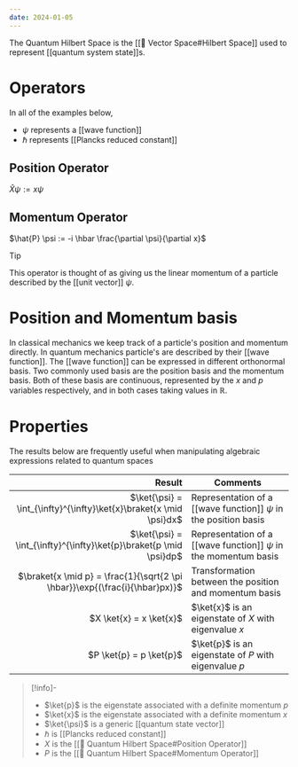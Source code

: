 ```yaml
---
date: 2024-01-05
---
```

The Quantum Hilbert Space is the [[📘 Vector Space#Hilbert Space]] used to represent [[quantum system state]]s.

# Operators
In all of the examples below,
- $\psi$ represents a [[wave function]]
- $\hbar$ represents [[Plancks reduced constant]]

## Position Operator
$\hat{X} \psi := x \psi$ 

## Momentum Operator
$\hat{P} \psi := -i \hbar \frac{\partial \psi}{\partial x}$ 

>[!tip]
> This operator is thought of as giving us the linear momentum of a particle described by the [[unit vector]] $\psi$.



# Position and Momentum basis

In classical mechanics we keep track of a particle's position and momentum directly. In quantum mechanics particle's are described by their [[wave function]]. The [[wave function]] can be expressed in different orthonormal basis. Two commonly used basis are the position basis and the momentum basis. Both of these basis are continuous, represented by the $x$ and $p$ variables respectively, and in both cases taking values in $\mathbb{R}$.

# Properties

The results below are frequently useful when manipulating algebraic expressions related to quantum spaces

| Result | Comments |
| ---: | --- |
| $\ket{\psi} = \int_{\infty}^{\infty}\ket{x}\braket{x \mid \psi}dx$ | Representation of a [[wave function]] $\psi$ in the position basis |
| $\ket{\psi} = \int_{\infty}^{\infty}\ket{p}\braket{p \mid \psi}dp$ | Representation of a [[wave function]] $\psi$ in the momentum basis |
| $\braket{x \mid p} = \frac{1}{\sqrt{2 \pi \hbar}}\exp{(\frac{i}{\hbar}px)}$ | Transformation between the position and momentum basis |
| $X \ket{x} = x \ket{x}$ | $\ket{x}$ is an eigenstate of $X$ with eigenvalue $x$ |
| $P \ket{p} = p \ket{p}$ | $\ket{p}$ is an eigenstate of $P$ with eigenvalue $p$ |


>[!info]-
> - $\ket{p}$ is the eigenstate associated with a definite momentum $p$
> - $\ket{x}$ is the eigenstate associated with a definite momentum $x$
> - $\ket{\psi}$ is a generic [[quantum state vector]]
> - $\hbar$ is [[Plancks reduced constant]]
> - $X$ is the [[📘 Quantum Hilbert Space#Position Operator]]
> - $P$ is the [[📘 Quantum Hilbert Space#Momentum Operator]]


